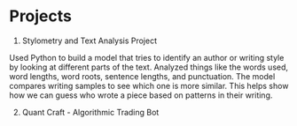 # Projects

1. Stylometry and Text Analysis Project

Used Python to build a model that tries to identify an author or writing style by looking at different parts of the text. Analyzed things like the words used, word lengths, word roots, sentence lengths, and punctuation. The model compares writing samples to see which one is more similar. This helps show how we can guess who wrote a piece based on patterns in their writing.

2. Quant Craft - Algorithmic Trading Bot 
